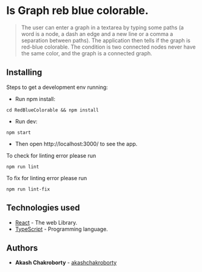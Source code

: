 # Is Graph reb blue colorable.
>  The user can enter a graph in a textarea by typing some paths (a word is a node, a dash an edge and a new line or a comma a separation between paths). The application then tells if the graph is red-blue colorable. The condition is two connected nodes never have the same color, and the graph is a connected graph.

## Installing

Steps to get a development env running:

- Run npm install:

```
cd RedBlueColorable && npm install
```

- Run dev:

```
npm start
```

- Then open http://localhost:3000/ to see the app.


To check for linting error please run

```
npm run lint
```

To fix for linting error please run

```
npm run lint-fix
```

## Technologies used

- [React](https://github.com/facebook/create-react-app) - The web Library.
- [TypeScript](https://www.typescriptlang.org/) - Programming language.


## Authors

- **Akash Chakroborty** - [akashchakroborty](https://github.com/akashchakroborty)
